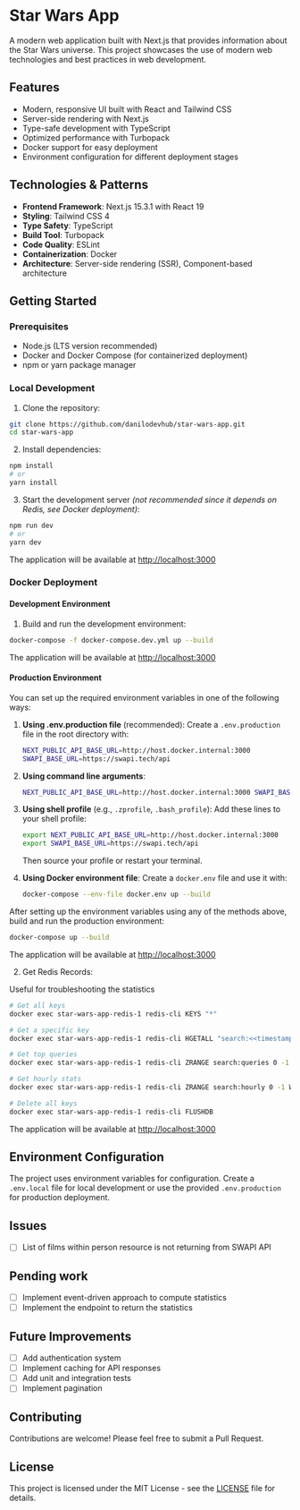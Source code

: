 # Star Wars App

A modern web application built with Next.js that provides information about the Star Wars universe. This project showcases the use of modern web technologies and best practices in web development.

## Features

- Modern, responsive UI built with React and Tailwind CSS
- Server-side rendering with Next.js
- Type-safe development with TypeScript
- Optimized performance with Turbopack
- Docker support for easy deployment
- Environment configuration for different deployment stages

## Technologies & Patterns

- **Frontend Framework**: Next.js 15.3.1 with React 19
- **Styling**: Tailwind CSS 4
- **Type Safety**: TypeScript
- **Build Tool**: Turbopack
- **Code Quality**: ESLint
- **Containerization**: Docker
- **Architecture**: Server-side rendering (SSR), Component-based architecture

## Getting Started

### Prerequisites

- Node.js (LTS version recommended)
- Docker and Docker Compose (for containerized deployment)
- npm or yarn package manager

### Local Development

1. Clone the repository:
```bash
git clone https://github.com/danilodevhub/star-wars-app.git
cd star-wars-app
```

2. Install dependencies:
```bash
npm install
# or
yarn install
```

3. Start the development server _(not recommended since it depends on Redis, see Docker deployment)_:
```bash
npm run dev
# or
yarn dev
```

The application will be available at [http://localhost:3000](http://localhost:3000)

### Docker Deployment

#### Development Environment

1. Build and run the development environment:
```bash
docker-compose -f docker-compose.dev.yml up --build
```

The application will be available at [http://localhost:3000](http://localhost:3000)

#### Production Environment

You can set up the required environment variables in one of the following ways:

1. **Using .env.production file** (recommended):
   Create a `.env.production` file in the root directory with:
   ```bash
   NEXT_PUBLIC_API_BASE_URL=http://host.docker.internal:3000
   SWAPI_BASE_URL=https://swapi.tech/api
   ```

2. **Using command line arguments**:
   ```bash
   NEXT_PUBLIC_API_BASE_URL=http://host.docker.internal:3000 SWAPI_BASE_URL=https://swapi.tech/api docker-compose -f docker-compose.prod.yml up --build
   ```

3. **Using shell profile** (e.g., `.zprofile`, `.bash_profile`):
   Add these lines to your shell profile:
   ```bash
   export NEXT_PUBLIC_API_BASE_URL=http://host.docker.internal:3000
   export SWAPI_BASE_URL=https://swapi.tech/api
   ```
   Then source your profile or restart your terminal.

4. **Using Docker environment file**:
   Create a `docker.env` file and use it with:
   ```bash
   docker-compose --env-file docker.env up --build
   ```

After setting up the environment variables using any of the methods above, build and run the production environment:
```bash
docker-compose up --build
```

The application will be available at [http://localhost:3000](http://localhost:3000)

2. Get Redis Records:

Useful for troubleshooting the statistics

```bash
# Get all keys
docker exec star-wars-app-redis-1 redis-cli KEYS "*"

# Get a specific key
docker exec star-wars-app-redis-1 redis-cli HGETALL "search:<<timestamp>>"

# Get top queries
docker exec star-wars-app-redis-1 redis-cli ZRANGE search:queries 0 -1 WITHSCORES

# Get hourly stats
docker exec star-wars-app-redis-1 redis-cli ZRANGE search:hourly 0 -1 WITHSCORES

# Delete all keys 
docker exec star-wars-app-redis-1 redis-cli FLUSHDB
```

The application will be available at [http://localhost:3000](http://localhost:3000)

## Environment Configuration

The project uses environment variables for configuration. Create a `.env.local` file for local development or use the provided `.env.production` for production deployment.

## Issues

- [ ] List of films within person resource is not returning from SWAPI API

## Pending work

- [ ] Implement event-driven approach to compute statistics
- [ ] Implement the endpoint to return the statistics

## Future Improvements

- [ ] Add authentication system
- [ ] Implement caching for API responses
- [ ] Add unit and integration tests
- [ ] Implement pagination

## Contributing

Contributions are welcome! Please feel free to submit a Pull Request.

## License

This project is licensed under the MIT License - see the [LICENSE](LICENSE) file for details.
